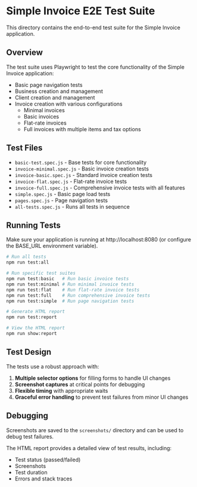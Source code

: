 # Simple Invoice E2E Test Suite

This directory contains the end-to-end test suite for the Simple Invoice application.

## Overview

The test suite uses Playwright to test the core functionality of the Simple Invoice application:

- Basic page navigation tests
- Business creation and management
- Client creation and management  
- Invoice creation with various configurations
  - Minimal invoices
  - Basic invoices
  - Flat-rate invoices
  - Full invoices with multiple items and tax options

## Test Files

- `basic-test.spec.js` - Base tests for core functionality
- `invoice-minimal.spec.js` - Basic invoice creation tests
- `invoice-basic.spec.js` - Standard invoice creation tests
- `invoice-flat.spec.js` - Flat-rate invoice tests
- `invoice-full.spec.js` - Comprehensive invoice tests with all features
- `simple.spec.js` - Basic page load tests
- `pages.spec.js` - Page navigation tests
- `all-tests.spec.js` - Runs all tests in sequence

## Running Tests

Make sure your application is running at http://localhost:8080 (or configure the BASE_URL environment variable).

```bash
# Run all tests
npm run test:all

# Run specific test suites
npm run test:basic   # Run basic invoice tests
npm run test:minimal # Run minimal invoice tests
npm run test:flat    # Run flat-rate invoice tests
npm run test:full    # Run comprehensive invoice tests
npm run test:simple  # Run page navigation tests

# Generate HTML report
npm run test:report

# View the HTML report
npm run show:report
```

## Test Design

The tests use a robust approach with:

1. **Multiple selector options** for filling forms to handle UI changes
2. **Screenshot captures** at critical points for debugging
3. **Flexible timing** with appropriate waits
4. **Graceful error handling** to prevent test failures from minor UI changes

## Debugging

Screenshots are saved to the `screenshots/` directory and can be used to debug test failures.

The HTML report provides a detailed view of test results, including:
- Test status (passed/failed)
- Screenshots
- Test duration
- Errors and stack traces 